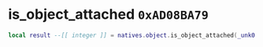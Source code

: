 # is_object_attached `0xAD08BA79`

```lua
local result --[[ integer ]] = natives.object.is_object_attached(_unk0 --[[ integer ]])
```